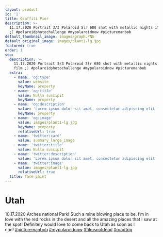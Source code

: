 ```yaml
---
layout: product
id: '1'
title: Graffiti Pier
description: >-
  11.17.2020 Portrait 3/3 Polaroid Slr 680 shot with metallic nights itype film
  ;) #polaroidphotochallenge #mypolaroidnow #picturemanbob
default_thumbnail_image: images/graph.PNG
default_original_image: images/plant1-lg.jpg
featured: true
order: 1
seo:
  description: >-
    11.17.2020 Portrait 3/3 Polaroid Slr 680 shot with metallic nights itype
    film ;) #polaroidphotochallenge #mypolaroidnow #picturemanbob
  extra:
    - name: 'og:type'
      value: website
      keyName: property
    - name: 'og:title'
      value: Nulla suscipit
      keyName: property
    - name: 'og:description'
      value: 'Lorem ipsum dolor sit amet, consectetur adipiscing elit'
      keyName: property
    - name: 'og:image'
      value: images/plant1-lg.jpg
      keyName: property
      relativeUrl: true
    - name: 'twitter:card'
      value: summary_large_image
    - name: 'twitter:title'
      value: Nulla suscipit
    - name: 'twitter:description'
      value: 'Lorem ipsum dolor sit amet, consectetur adipiscing elit'
    - name: 'twitter:image'
      value: images/plant1-lg.jpg
      relativeUrl: true
  title: face paint
---
```

# Utah


10.17.2020 Arches national Park! Such a mine blowing place to be. I’m in love with the red rocks in the desert and all the amazing places that I saw at the spot! Definitely would love to come back to Utah as soon as I can! [#picturemanbob](https://www.instagram.com/explore/tags/picturemanbob/) [#mypolaroidnow](https://www.instagram.com/explore/tags/mypolaroidnow/) [#filmsnotdead](https://www.instagram.com/explore/tags/filmsnotdead/) [#roadtrip](https://www.instagram.com/explore/tags/roadtrip/)


